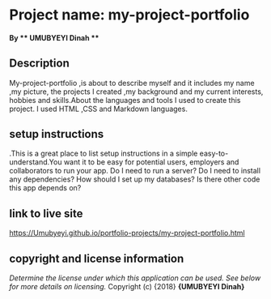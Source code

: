 # Project name: my-project-portfolio
#### By ** UMUBYEYI Dinah **
## Description 
My-project-portfolio ,is about to describe myself and it  includes my name ,my picture, the projects I created ,my background and my current interests, hobbies and skills.About the languages and tools I used to create this project. I used HTML ,CSS and Markdown languages.
## setup instructions
.This is a great place to list setup instructions in a simple easy-to-understand.You want it to be easy for potential users, employers and collaborators to run your app. Do I need to run a server? Do I need to install any dependencies? How should I set up my databases? Is there other code this app depends on?
## link to live site
https://Umubyeyi.github.io/portfolio-projects/my-project-portfolio.html
## copyright and license information
*Determine the license under which this application can be used.  See below for more details on licensing.*
Copyright (c) {2018} **{UMUBYEYI Dinah}**

